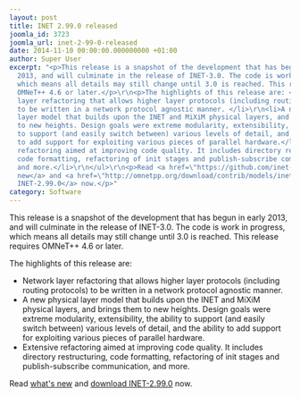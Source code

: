 ```yaml
---
layout: post
title: INET 2.99.0 released
joomla_id: 3723
joomla_url: inet-2-99-0-released
date: 2014-11-10 00:00:00.000000000 +01:00
author: Super User
excerpt: "<p>This release is a snapshot of the development that has begun in early
  2013, and will culminate in the release of INET-3.0. The code is work in progress,
  which means all details may still change until 3.0 is reached. This release requires
  OMNeT++ 4.6 or later.</p>\r\n<p>The highlights of this release are: </p>\r\n<ul>\r\n<li>Network
  layer refactoring that allows higher layer protocols (including routing protocols)
  to be written in a network protocol agnostic manner. </li>\r\n<li>A new physical
  layer model that builds upon the INET and MiXiM physical layers, and brings them
  to new heights. Design goals were extreme modularity, extensibility, the ability
  to support (and easily switch between) various levels of detail, and the ability
  to add support for exploiting various pieces of parallel hardware.</li>\r\n<li>Extensive
  refactoring aimed at improving code quality. It includes directory restructuring,
  code formatting, refactoring of init stages and publish-subscribe communication,
  and more.</li>\r\n</ul>\r\n<p>Read <a href=\"https://github.com/inet-framework/inet/blob/v2.99.0/WHATSNEW\">what's
  new</a> and <a href=\"http://omnetpp.org/download/contrib/models/inet-2.99.0-src.tgz\">download
  INET-2.99.0</a> now.</p>"
category: Software
---
```

<p>This release is a snapshot of the development that has begun in early 2013, and will culminate in the release of INET-3.0. The code is work in progress, which means all details may still change until 3.0 is reached. This release requires OMNeT++ 4.6 or later.</p>
<p>The highlights of this release are: </p>
<ul>
<li>Network layer refactoring that allows higher layer protocols (including routing protocols) to be written in a network protocol agnostic manner. </li>
<li>A new physical layer model that builds upon the INET and MiXiM physical layers, and brings them to new heights. Design goals were extreme modularity, extensibility, the ability to support (and easily switch between) various levels of detail, and the ability to add support for exploiting various pieces of parallel hardware.</li>
<li>Extensive refactoring aimed at improving code quality. It includes directory restructuring, code formatting, refactoring of init stages and publish-subscribe communication, and more.</li>
</ul>
<p>Read <a href="https://github.com/inet-framework/inet/blob/v2.99.0/WHATSNEW">what's new</a> and <a href="http://omnetpp.org/download/contrib/models/inet-2.99.0-src.tgz">download INET-2.99.0</a> now.</p>
